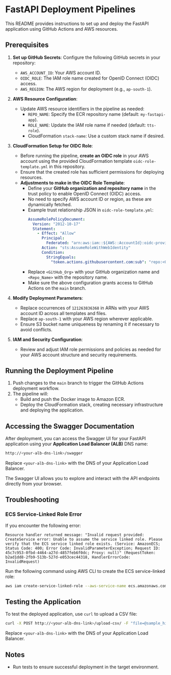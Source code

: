 
# FastAPI Deployment Pipelines

This README provides instructions to set up and deploy the FastAPI application using GitHub Actions and AWS resources.

## Prerequisites

1. **Set up GitHub Secrets**: Configure the following GitHub secrets in your repository:
   - `AWS_ACCOUNT_ID`: Your AWS account ID.
   - `OIDC_ROLE`: The IAM role name created for OpenID Connect (OIDC) access.
   - `AWS_REGION`: The AWS region for deployment (e.g., `ap-south-1`).

2. **AWS Resource Configuration**:
   - Update AWS resource identifiers in the pipeline as needed:
     - `REPO_NAME`: Specify the ECR repository name (default: `my-fastapi-app`).
     - `ROLE_NAME`: Update the IAM role name if needed (default: `tts-role`).
     - CloudFormation `stack-name`: Use a custom stack name if desired.

3. **CloudFormation Setup for OIDC Role**:
   - Before running the pipeline, **create an OIDC role** in your AWS account using the provided CloudFormation template `oidc-role-template.yml` in this repository.
   - Ensure that the created role has sufficient permissions for deploying resources.
   - **Adjustments to make in the OIDC Role Template**:
     - Define your **GitHub organization and repository name** in the trust policy to enable OpenID Connect (OIDC) access.
     - No need to specify AWS account ID or region, as these are dynamically fetched.
     - Example trust relationship JSON in `oidc-role-template.yml`:
       ```yaml
       AssumeRolePolicyDocument:
         Version: "2012-10-17"
         Statement:
           - Effect: "Allow"
             Principal:
               Federated: "arn:aws:iam::${AWS::AccountId}:oidc-provider/token.actions.githubusercontent.com"
             Action: "sts:AssumeRoleWithWebIdentity"
             Condition:
               StringEquals:
                 "token.actions.githubusercontent.com:sub": "repo:<GitHub_Org>/<Repo_Name>:ref:refs/heads/main"
       ```
     - Replace `<GitHub_Org>` with your GitHub organization name and `<Repo_Name>` with the repository name.
     - Make sure the above configuration grants access to GitHub Actions on the `main` branch.

4. **Modify Deployment Parameters**:
   - Replace occurrences of `121263836368` in ARNs with your AWS account ID across all templates and files.
   - Replace `ap-south-1` with your AWS region wherever applicable.
   - Ensure S3 bucket name uniqueness by renaming it if necessary to avoid conflicts.

5. **IAM and Security Configuration**:
   - Review and adjust IAM role permissions and policies as needed for your AWS account structure and security requirements.

## Running the Deployment Pipeline

1. Push changes to the `main` branch to trigger the GitHub Actions deployment workflow.
2. The pipeline will:
   - Build and push the Docker image to Amazon ECR.
   - Deploy the CloudFormation stack, creating necessary infrastructure and deploying the application.

## Accessing the Swagger Documentation

After deployment, you can access the Swagger UI for your FastAPI application using your **Application Load Balancer (ALB)** DNS name:

```bash
http://<your-alb-dns-link>/swagger
```

Replace `<your-alb-dns-link>` with the DNS of your Application Load Balancer.

The Swagger UI allows you to explore and interact with the API endpoints directly from your browser.

## Troubleshooting

### ECS Service-Linked Role Error

If you encounter the following error:
```
Resource handler returned message: "Invalid request provided: CreateService error: Unable to assume the service linked role. Please verify that the ECS service linked role exists. (Service: AmazonECS; Status Code: 400; Error Code: InvalidParameterException; Request ID: 45c7c953-0fbd-4464-a27d-4857feb6f0dc; Proxy: null)" (RequestToken: b2ad1dd8-2fb9-513b-527d-e053cec44318, HandlerErrorCode: InvalidRequest)
```

Run the following command using AWS CLI to create the ECS service-linked role:

```bash
aws iam create-service-linked-role --aws-service-name ecs.amazonaws.com
```

## Testing the Application

To test the deployed application, use `curl` to upload a CSV file:

```bash
curl -X POST http://<your-alb-dns-link>/upload-csv/ -F "file=@sample_hi-IN.csv" -F "source=hi-IN"
```

Replace `<your-alb-dns-link>` with the DNS of your Application Load Balancer.

## Notes

- Run tests to ensure successful deployment in the target environment.
